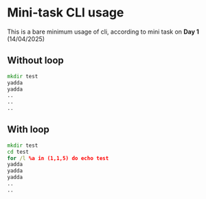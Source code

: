 # Mini-task CLI usage

This is a bare minimum usage of cli, according to mini task on **Day 1** (14/04/2025)

## Without loop

```cmd
mkdir test
yadda
yadda
..
..
..

```

## With loop

```cmd
mkdir test
cd test
for /l %a in (1,1,5) do echo test
yadda
yadda
yadda
..
..

```